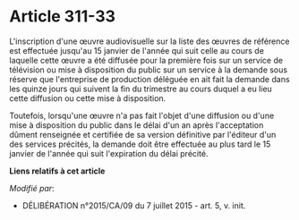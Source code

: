 # Article 311-33

L'inscription d'une œuvre audiovisuelle sur la liste des œuvres de référence est effectuée jusqu'au 15 janvier de l'année qui
suit celle au cours de laquelle cette œuvre a été diffusée pour la première fois sur un service de télévision ou mise à
disposition du public sur un service à la demande sous réserve que l'entreprise de production déléguée en ait fait la demande
dans les quinze jours qui suivent la fin du trimestre au cours duquel a eu lieu cette diffusion ou cette mise à disposition.

Toutefois, lorsqu'une œuvre n'a pas fait l'objet d'une diffusion ou d'une mise à disposition du public dans le délai d'un an
après l'acceptation dûment renseignée et certifiée de sa version définitive par l'éditeur d'un des services précités, la
demande doit être effectuée au plus tard le 15 janvier de l'année qui suit l'expiration du délai précité.

**Liens relatifs à cet article**

_Modifié par_:

  - DÉLIBÉRATION n°2015/CA/09 du 7 juillet 2015 - art. 5, v. init.
